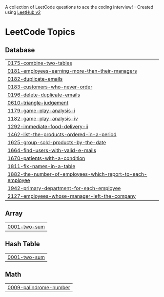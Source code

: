 A collection of LeetCode questions to ace the coding interview! - Created using [LeetHub v2](https://github.com/arunbhardwaj/LeetHub-2.0)
<!---LeetCode Topics Start-->
# LeetCode Topics
## Database
|  |
| ------- |
| [0175-combine-two-tables](https://github.com/subhampanda30/Leetcode-Solve/tree/master/0175-combine-two-tables) |
| [0181-employees-earning-more-than-their-managers](https://github.com/subhampanda30/Leetcode-Solve/tree/master/0181-employees-earning-more-than-their-managers) |
| [0182-duplicate-emails](https://github.com/subhampanda30/Leetcode-Solve/tree/master/0182-duplicate-emails) |
| [0183-customers-who-never-order](https://github.com/subhampanda30/Leetcode-Solve/tree/master/0183-customers-who-never-order) |
| [0196-delete-duplicate-emails](https://github.com/subhampanda30/SQL-50-Leetcode-/tree/master/0196-delete-duplicate-emails) |
| [0610-triangle-judgement](https://github.com/subhampanda30/SQL-50-Leetcode-/tree/master/0610-triangle-judgement) |
| [1179-game-play-analysis-i](https://github.com/subhampanda30/Leetcode-Solve/tree/master/1179-game-play-analysis-i) |
| [1182-game-play-analysis-iv](https://github.com/subhampanda30/SQL-50-Leetcode-/tree/master/1182-game-play-analysis-iv) |
| [1292-immediate-food-delivery-ii](https://github.com/subhampanda30/SQL-50-Leetcode-/tree/master/1292-immediate-food-delivery-ii) |
| [1462-list-the-products-ordered-in-a-period](https://github.com/subhampanda30/SQL-50-Leetcode-/tree/master/1462-list-the-products-ordered-in-a-period) |
| [1625-group-sold-products-by-the-date](https://github.com/subhampanda30/SQL-50-Leetcode-/tree/master/1625-group-sold-products-by-the-date) |
| [1664-find-users-with-valid-e-mails](https://github.com/subhampanda30/SQL-50-Leetcode-/tree/master/1664-find-users-with-valid-e-mails) |
| [1670-patients-with-a-condition](https://github.com/subhampanda30/SQL-50-Leetcode-/tree/master/1670-patients-with-a-condition) |
| [1811-fix-names-in-a-table](https://github.com/subhampanda30/SQL-50-Leetcode-/tree/master/1811-fix-names-in-a-table) |
| [1882-the-number-of-employees-which-report-to-each-employee](https://github.com/subhampanda30/SQL-50-Leetcode-/tree/master/1882-the-number-of-employees-which-report-to-each-employee) |
| [1942-primary-department-for-each-employee](https://github.com/subhampanda30/SQL-50-Leetcode-/tree/master/1942-primary-department-for-each-employee) |
| [2127-employees-whose-manager-left-the-company](https://github.com/subhampanda30/SQL-50-Leetcode-/tree/master/2127-employees-whose-manager-left-the-company) |
## Array
|  |
| ------- |
| [0001-two-sum](https://github.com/subhampanda30/SQL-50-Leetcode-/tree/master/0001-two-sum) |
## Hash Table
|  |
| ------- |
| [0001-two-sum](https://github.com/subhampanda30/SQL-50-Leetcode-/tree/master/0001-two-sum) |
## Math
|  |
| ------- |
| [0009-palindrome-number](https://github.com/subhampanda30/Leetcode-Solve/tree/master/0009-palindrome-number) |
<!---LeetCode Topics End-->